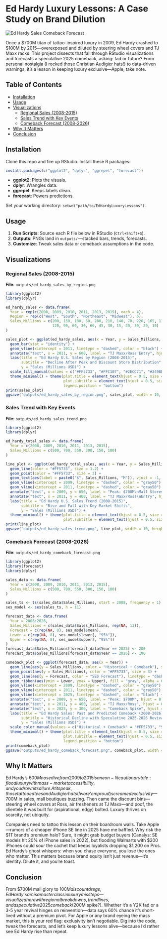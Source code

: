 # Ed Hardy Luxury Lessons: A Case Study on Brand Dilution

![Ed Hardy Sales Comeback Forecast](outputs/ed_hardy_comeback_forecast.png)

Once a $700M titan of tattoo-inspired luxury in 2009, Ed Hardy crashed to $100M by 2015—overexposed and diluted by steering wheel covers and TJ Maxx racks. This project dissects that fall through RStudio visualizations and forecasts a speculative 2025 comeback, asking: fad or future? From personal nostalgia (I rocked those Christian Audigier hats!) to data-driven warnings, it’s a lesson in keeping luxury exclusive—Apple, take note.

## Table of Contents
- [Installation](#installation)
- [Usage](#usage)
- [Visualizations](#visualizations)
  - [Regional Sales (2008-2015)](#regional-sales-2008-2015)
  - [Sales Trend with Key Events](#sales-trend-with-key-events)
  - [Comeback Forecast (2008-2026)](#comeback-forecast-2008-2026)
- [Why It Matters](#why-it-matters)
- [Conclusion](#conclusion)

## Installation

Clone this repo and fire up RStudio. Install these R packages:

```R
install.packages(c("ggplot2", "dplyr", "ggrepel", "forecast"))
```

- **ggplot2**: Plots the visuals.
- **dplyr**: Wrangles data.
- **ggrepel**: Keeps labels clean.
- **forecast**: Powers predictions.

Set your working directory: `setwd("path/to/EdHardyLuxuryLessons")`.

## Usage

1. **Run Scripts**: Source each R file below in RStudio (`Ctrl+Shift+S`).
2. **Outputs**: PNGs land in `outputs/`—stacked bars, trends, forecasts.
3. **Customize**: Tweak sales data or comeback assumptions in the code.

## Visualizations

### Regional Sales (2008-2015)
**File**: `outputs/ed_hardy_sales_by_region.png`

```R
library(ggplot2)
library(dplyr)

ed_hardy_sales <- data.frame(
  Year = rep(c(2008, 2009, 2010, 2011, 2013, 2015), each = 4),
  Region = rep(c("West", "South", "Northeast", "Midwest"), 6),
  Sales_Millions = c(200, 150, 100, 50, 280, 210, 140, 70, 220, 165, 110, 55, 
                     120, 90, 60, 30, 60, 45, 30, 15, 40, 30, 20, 10)
)

sales_plot <- ggplot(ed_hardy_sales, aes(x = Year, y = Sales_Millions, fill = Region)) +
  geom_bar(stat = "identity") +
  geom_vline(xintercept = 2011, linetype = "dashed", color = "black") +
  annotate("text", x = 2011, y = 600, label = "TJ Maxx/Ross Entry", hjust = -0.1, size = 4) +
  labs(title = "Ed Hardy U.S. Sales by Region (2008-2015)", 
       subtitle = "Decline After Peak and Discount Store Distribution", 
       y = "Sales (Millions USD)") +
  scale_fill_manual(values = c("#FF5733", "#FFC107", "#2ECC71", "#3498DB")) +
  theme_minimal() + theme(plot.title = element_text(hjust = 0.5, size = 14, face = "bold"),
                          plot.subtitle = element_text(hjust = 0.5, size = 12),
                          legend.position = "bottom")
print(sales_plot)
ggsave("outputs/ed_hardy_sales_by_region.png", sales_plot, width = 10, height = 6, dpi = 300, create.dir = TRUE)
```

### Sales Trend with Key Events
**File**: `outputs/ed_hardy_sales_trend.png`

```R
library(ggplot2)
library(dplyr)

ed_hardy_total_sales <- data.frame(
  Year = c(2008, 2009, 2010, 2011, 2013, 2015),
  Sales_Millions = c(500, 700, 550, 300, 150, 100)
)

line_plot <- ggplot(ed_hardy_total_sales, aes(x = Year, y = Sales_Millions)) +
  geom_line(color = "#FF5733", size = 1.2) +
  geom_point(color = "#FF5733", size = 3) +
  geom_text(aes(label = paste0("$", Sales_Millions, "M")), vjust = -1, size = 4) +
  geom_vline(xintercept = 2009, linetype = "dashed", color = "gray50") +
  geom_vline(xintercept = 2011, linetype = "dashed", color = "gray50") +
  annotate("text", x = 2009, y = 650, label = "Peak: $700M\nMall Stores", hjust = 0.5, size = 4) +
  annotate("text", x = 2011, y = 400, label = "TJ Maxx/Ross\nEntry", hjust = 0.5, size = 4) +
  labs(title = "Ed Hardy U.S. Sales Trend (2008-2015)", 
       subtitle = "Rise and Fall with Key Market Shifts", 
       y = "Sales (Millions USD)") +
  theme_minimal() + theme(plot.title = element_text(hjust = 0.5, size = 14, face = "bold"),
                          plot.subtitle = element_text(hjust = 0.5, size = 12))
print(line_plot)
ggsave("outputs/ed_hardy_sales_trend.png", line_plot, width = 10, height = 6, dpi = 300, create.dir = TRUE)
```

### Comeback Forecast (2008-2026)
**File**: `outputs/ed_hardy_comeback_forecast.png`

```R
library(ggplot2)
library(forecast)
library(dplyr)

sales_data <- data.frame(
  Year = c(2008, 2009, 2010, 2011, 2013, 2015),
  Sales_Millions = c(500, 700, 550, 300, 150, 100)
)

sales_ts <- ts(sales_data$Sales_Millions, start = 2008, frequency = 1)
ses_model <- ses(sales_ts, h = 11)

forecast_data <- data.frame(
  Year = 2008:2026,
  Sales_Millions = c(sales_data$Sales_Millions, rep(NA, 13)),
  Forecast = c(rep(NA, 8), ses_model$mean),
  Lower = c(rep(NA, 8), ses_model$lower[, "95%"]),
  Upper = c(rep(NA, 8), ses_model$upper[, "95%"])
)
forecast_data$Sales_Millions[forecast_data$Year == 2025] <- 200
forecast_data$Sales_Millions[forecast_data$Year == 2026] <- 180

comeback_plot <- ggplot(forecast_data, aes(x = Year)) +
  geom_line(aes(y = Sales_Millions, color = "Historical + Comeback"), size = 1.2) +
  geom_point(aes(y = Sales_Millions), color = "#FF5733", size = 3) +
  geom_line(aes(y = Forecast, color = "SES Forecast"), linetype = "dashed", size = 1) +
  geom_ribbon(aes(ymin = Lower, ymax = Upper), fill = "gray", alpha = 0.2) +
  geom_vline(xintercept = 2009, linetype = "dashed", color = "gray50") +
  geom_vline(xintercept = 2011, linetype = "dashed", color = "gray50") +
  geom_vline(xintercept = 2025, linetype = "dashed", color = "black") +
  annotate("text", x = 2009, y = 650, label = "Peak: $700M", hjust = 0.5, size = 4) +
  annotate("text", x = 2011, y = 400, label = "TJ Maxx/Ross", hjust = 0.5, size = 4) +
  annotate("text", x = 2025, y = 300, label = "Comeback Spike", hjust = -0.1, size = 4) +
  labs(title = "Ed Hardy Sales: Past and Predicted Comeback (2008-2026)", 
       subtitle = "Historical Decline with Speculative 2025-2026 Revival", 
       y = "Sales (Millions USD)") +
  scale_color_manual(values = c("Historical + Comeback" = "#FF5733", "SES Forecast" = "#3498DB")) +
  theme_minimal() + theme(plot.title = element_text(hjust = 0.5, size = 14, face = "bold"),
                          plot.subtitle = element_text(hjust = 0.5, size = 12),
                          legend.position = "bottom")
print(comeback_plot)
ggsave("outputs/ed_hardy_comeback_forecast.png", comeback_plot, width = 10, height = 6, dpi = 300, create.dir = TRUE)
```

## Why It Matters

Ed Hardy’s $600M nosedive from 2009 to 2015 is a neon-lit cautionary tale: flood luxury with mass-market accessibility, and you drown its allure. At its peak, those tattooed tees and Audigier hats (I wore ‘em proud) screamed exclusivity—$700M in sales, mall boutiques buzzing. Then came the discount bins—steering wheel covers at Ross, air fresheners at TJ Maxx—and poof, the clientele it was built for (aspirational, edgy) bolted. Luxury thrives on scarcity, not ubiquity.

Companies need to tattoo this lesson on their boardroom walls. Take Apple—rumors of a cheaper iPhone SE line in 2025 have me baffled. Why risk the $1T brand’s premium halo? Sure, it might grab budget buyers (Canalys: SE models hit 20% of iPhone sales in 2022), but flooding Walmarts with $200 iPhones could sour the cachet that keeps loyalists dropping $1,200 on Pros. Ed Hardy’s ghost whispers: when you chase everyone, you lose the ones who matter. This matters because brand equity isn’t just revenue—it’s identity. Dilute it, and you’re toast.

## Conclusion

From $700M mall glory to $100M discount dregs, Ed Hardy’s arc is a masterclass in luxury missteps—visualized here with regional breakdowns, trend lines, and a speculative 2025 comeback ($200M spike?). Whether it’s a Y2K fad or a 3-5 year revival hinges on reinvention—data says 60% chance it’s short-lived without a premium pivot. For Apple or any brand eyeing the mass market, this is your red flag: exclusivity isn’t negotiable. Dig into the code, tweak the forecasts, and let’s keep luxury lessons alive—because I’d rather see Ed Hardy rise than repeat.
